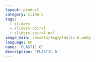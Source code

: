 ```yaml
---
layout: product
category: sliders
tags:
  - sliders
  - sliders-spiral
  - sliders-spiral-no5
image_main: /assets/img/plastic-6.webp
language: en
name: 'PLASTIC 6'
description: 'PLASTIC 6'
---
```

